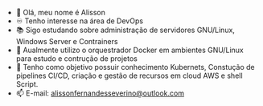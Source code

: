 - 👋 Olá, meu nome é Alisson
- ♾ Tenho interesse na área de DevOps
- 📚 Sigo estudando sobre administração de servidores GNU/Linux, Windows Server e Contrainers
- 🐳 Aualmente utilizo o orquestrador Docker em ambientes GNU/Linux para estudo e contrução de projetos 
- 🎯 Tenho como objetivo possuir conhecimento Kubernets, Constução de pipelines CI/CD, criação e gestão de recursos em cloud AWS e shell Script. 
- 📫 E-mail: alissonfernandesseverino@outlook.com

<!---
Alissonfsv/Alissonfsv is a ✨ special ✨ repository because its `README.md` (this file) appears on your GitHub profile.
You can click the Preview link to take a look at your changes.
--->
